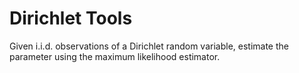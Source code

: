 # Dirichlet Tools
Given i.i.d. observations of a Dirichlet random variable, estimate the parameter using the maximum likelihood estimator. 
